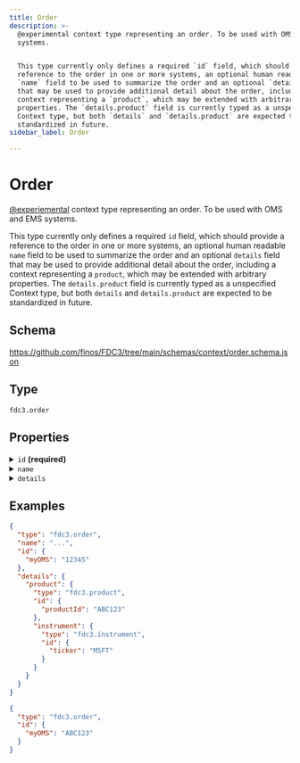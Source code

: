 ```yaml
---
title: Order
description: >-
  @experimental context type representing an order. To be used with OMS and EMS
  systems.


  This type currently only defines a required `id` field, which should provide a
  reference to the order in one or more systems, an optional human readable
  `name` field to be used to summarize the order and an optional `details` field
  that may be used to provide additional detail about the order, including a
  context representing a `product`, which may be extended with arbitrary
  properties. The `details.product` field is currently typed as a unspecified
  Context type, but both `details` and `details.product` are expected to be
  standardized in future.
sidebar_label: Order

---
```


# Order

[@experiemental](/docs/fdc3-compliance#experimental-features) context type representing an order. To be used with OMS and EMS systems.

This type currently only defines a required `id` field, which should provide a reference to the order in one or more systems, an optional human readable `name` field to be used to summarize the order and an optional `details` field that may be used to provide additional detail about the order, including a context representing a `product`, which may be extended with arbitrary properties. The `details.product` field is currently typed as a unspecified Context type, but both `details` and `details.product` are expected to be standardized in future.

## Schema

<https://github.com/finos/FDC3/tree/main/schemas/context/order.schema.json>

## Type

`fdc3.order`

## Properties

<details>
  <summary><code>id</code> <strong>(required)</strong></summary>

**type**: `object`

One or more identifiers that refer to the order in an OMS, EMS or related system. Specific key names for systems are expected to be standardized in future.

</details>

<details>
  <summary><code>name</code></summary>

**type**: `string`

An optional human-readable summary of the order.

</details>

<details>
  <summary><code>details</code></summary>

**type**: `object`

**Subproperties:**

<details>
  <summary><code>product</code></summary>

**type**: [Product](Product)

</details>

Optional additional details about the order, which may include a product element that is an, as yet undefined but extensible, Context

</details>

## Examples

```json
{
  "type": "fdc3.order",
  "name": "...",
  "id": {
    "myOMS": "12345"
  },
  "details": {
    "product": {
      "type": "fdc3.product",
      "id": {
        "productId": "ABC123"
      },
      "instrument": {
        "type": "fdc3.instrument",
        "id": {
          "ticker": "MSFT"
        }
      }
    }
  }
}
```

```json
{
  "type": "fdc3.order",
  "id": {
    "myOMS": "ABC123"
  }
}
```

